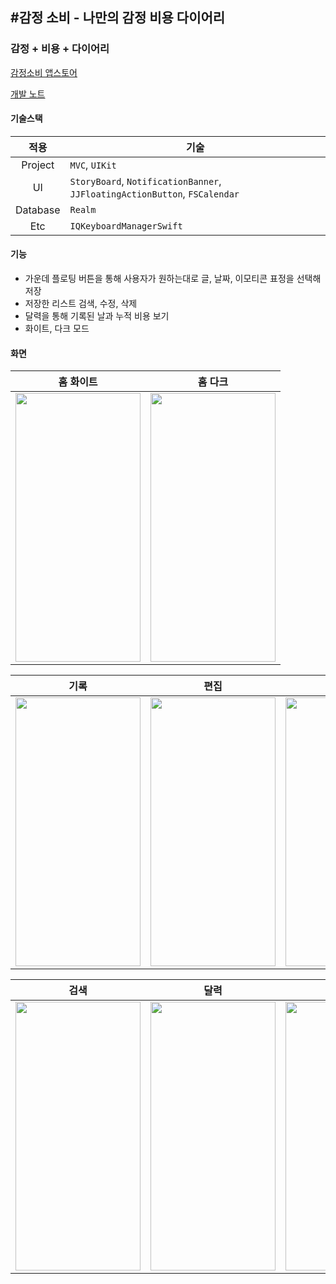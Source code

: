 ## #감정 소비 - 나만의 감정 비용 다이어리
### 감정 + 비용 + 다이어리

[감정소비 앱스토어](https://apps.apple.com/kr/app/감정-소비-나만의-감정-비용-다이어리/id1596845646?see-all=reviews)

[개발 노트](https://yeop96.tistory.com/)

#### 기술스택
|적용|기술|
|:---:|---|
|Project|`MVC`, `UIKit`|
|UI|`StoryBoard`, `NotificationBanner`, `JJFloatingActionButton`, `FSCalendar`|
|Database|`Realm`|
|Etc|`IQKeyboardManagerSwift`|

#### 기능
* 가운데 플로팅 버튼을 통해 사용자가 원하는대로 글, 날짜, 이모티콘 표정을 선택해 저장
* 저장한 리스트 검색, 수정, 삭제 
* 달력을 통해 기록된 날과 누적 비용 보기
* 화이트, 다크 모드

#### 화면
|홈 화이트|홈 다크|
|---|---|
|<img src="https://user-images.githubusercontent.com/48886490/157685009-6433c0d5-8008-4022-905f-7a99aad97eb5.png" width="200" height="430"/>|<img src="https://user-images.githubusercontent.com/48886490/157685006-945c85f6-d00d-42f0-8239-154b24bf2986.png" width="200" height="430"/>|

|기록|편집|표정|
|---|---|---|
|<img src="https://user-images.githubusercontent.com/48886490/157684993-1c3540bd-6d38-4381-8ff8-dab94c9967d8.png" width="200" height="430"/>|<img src="https://user-images.githubusercontent.com/48886490/157684999-9db4e04d-fc16-496d-93d0-b3883d18c165.png" width="200" height="430"/>|<img src="https://user-images.githubusercontent.com/48886490/157685010-7e28ec07-5c92-4915-8b60-468966e1e80c.png" width="200" height="430"/>|

|검색|달력|정보|
|---|---|---|
|<img src="https://user-images.githubusercontent.com/48886490/157684970-e78007e1-dcc7-4355-bfec-d144ff5d03f2.png" width="200" height="430"/>|<img src="https://user-images.githubusercontent.com/48886490/157685003-4ffbacc1-ee13-445a-8740-f3143a88178d.png" width="200" height="430"/>|<img src="https://user-images.githubusercontent.com/48886490/157688748-d6156ab0-2c93-4f26-ad86-d09bce3f2dd0.png" width="200" height="430"/>|
